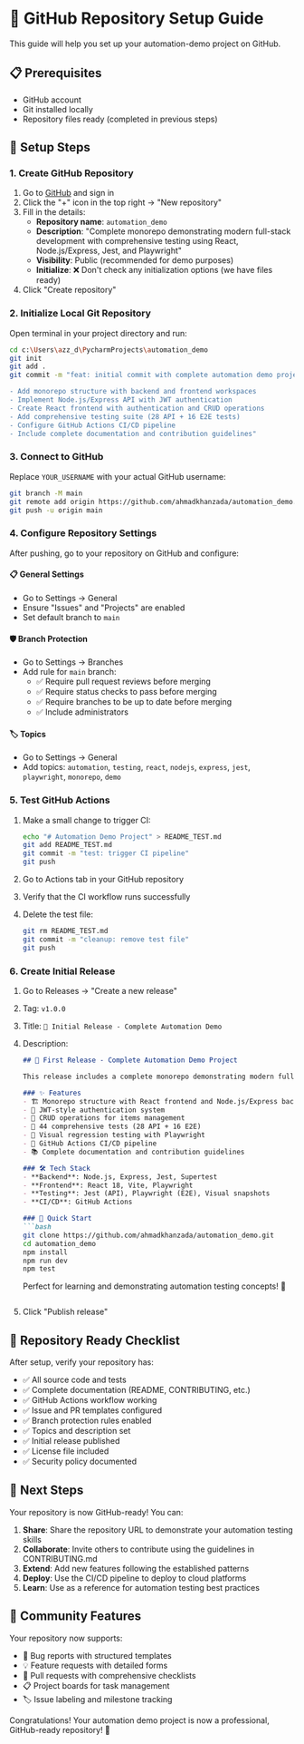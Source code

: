 # 🚀 GitHub Repository Setup Guide

This guide will help you set up your automation-demo project on GitHub.

## 📋 Prerequisites

- GitHub account
- Git installed locally
- Repository files ready (completed in previous steps)

## 🔧 Setup Steps

### 1. Create GitHub Repository

1. Go to [GitHub](https://github.com) and sign in
2. Click the "+" icon in the top right → "New repository"
3. Fill in the details:
   - **Repository name**: `automation_demo`
   - **Description**: "Complete monorepo demonstrating modern full-stack development with comprehensive testing using React, Node.js/Express, Jest, and Playwright"
   - **Visibility**: Public (recommended for demo purposes)
   - **Initialize**: ❌ Don't check any initialization options (we have files ready)
4. Click "Create repository"

### 2. Initialize Local Git Repository

Open terminal in your project directory and run:

```bash
cd c:\Users\azz_d\PycharmProjects\automation_demo
git init
git add .
git commit -m "feat: initial commit with complete automation demo project

- Add monorepo structure with backend and frontend workspaces
- Implement Node.js/Express API with JWT authentication  
- Create React frontend with authentication and CRUD operations
- Add comprehensive testing suite (28 API + 16 E2E tests)
- Configure GitHub Actions CI/CD pipeline
- Include complete documentation and contribution guidelines"
```

### 3. Connect to GitHub

Replace `YOUR_USERNAME` with your actual GitHub username:

```bash
git branch -M main
git remote add origin https://github.com/ahmadkhanzada/automation_demo.git
git push -u origin main
```

### 4. Configure Repository Settings

After pushing, go to your repository on GitHub and configure:

#### 📋 General Settings
- Go to Settings → General
- Ensure "Issues" and "Projects" are enabled
- Set default branch to `main`

#### 🛡️ Branch Protection
- Go to Settings → Branches
- Add rule for `main` branch:
  - ✅ Require pull request reviews before merging
  - ✅ Require status checks to pass before merging
  - ✅ Require branches to be up to date before merging
  - ✅ Include administrators

#### 🏷️ Topics
- Go to Settings → General
- Add topics: `automation`, `testing`, `react`, `nodejs`, `express`, `jest`, `playwright`, `monorepo`, `demo`

### 5. Test GitHub Actions

1. Make a small change to trigger CI:
   ```bash
   echo "# Automation Demo Project" > README_TEST.md
   git add README_TEST.md
   git commit -m "test: trigger CI pipeline"
   git push
   ```

2. Go to Actions tab in your GitHub repository
3. Verify that the CI workflow runs successfully
4. Delete the test file:
   ```bash
   git rm README_TEST.md
   git commit -m "cleanup: remove test file"
   git push
   ```

### 6. Create Initial Release

1. Go to Releases → "Create a new release"
2. Tag: `v1.0.0`
3. Title: `🎉 Initial Release - Complete Automation Demo`
4. Description:
   ```markdown
   ## 🎉 First Release - Complete Automation Demo Project
   
   This release includes a complete monorepo demonstrating modern full-stack development with comprehensive testing.
   
   ### ✨ Features
   - 🏗️ Monorepo structure with React frontend and Node.js/Express backend
   - 🔐 JWT-style authentication system
   - 📝 CRUD operations for items management
   - 🧪 44 comprehensive tests (28 API + 16 E2E)
   - 🎨 Visual regression testing with Playwright
   - 🚀 GitHub Actions CI/CD pipeline
   - 📚 Complete documentation and contribution guidelines
   
   ### 🛠️ Tech Stack
   - **Backend**: Node.js, Express, Jest, Supertest
   - **Frontend**: React 18, Vite, Playwright
   - **Testing**: Jest (API), Playwright (E2E), Visual snapshots
   - **CI/CD**: GitHub Actions
   
   ### 🚀 Quick Start
   ```bash
   git clone https://github.com/ahmadkhanzada/automation_demo.git
   cd automation_demo
   npm install
   npm run dev
   npm test
   ```
   
   Perfect for learning and demonstrating automation testing concepts! 🎯
   ```
5. Click "Publish release"

## 🎯 Repository Ready Checklist

After setup, verify your repository has:

- ✅ All source code and tests
- ✅ Complete documentation (README, CONTRIBUTING, etc.)
- ✅ GitHub Actions workflow working
- ✅ Issue and PR templates configured
- ✅ Branch protection rules enabled
- ✅ Topics and description set
- ✅ Initial release published
- ✅ License file included
- ✅ Security policy documented

## 🌟 Next Steps

Your repository is now GitHub-ready! You can:

1. **Share**: Share the repository URL to demonstrate your automation testing skills
2. **Collaborate**: Invite others to contribute using the guidelines in CONTRIBUTING.md
3. **Extend**: Add new features following the established patterns
4. **Deploy**: Use the CI/CD pipeline to deploy to cloud platforms
5. **Learn**: Use as a reference for automation testing best practices

## 🤝 Community Features

Your repository now supports:
- 🐛 Bug reports with structured templates
- 💡 Feature requests with detailed forms
- 🔄 Pull requests with comprehensive checklists
- 📋 Project boards for task management
- 🏷️ Issue labeling and milestone tracking

Congratulations! Your automation demo project is now a professional, GitHub-ready repository! 🎉
